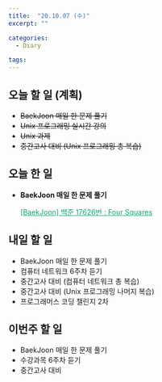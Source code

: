 ```yaml
---
title:  "20.10.07 (수)"
excerpt: ""

categories:
  - Diary

tags:
---
```


## 오늘 할 일 (계획)

- ~~BaekJoon 매일 한 문제 풀기~~
- ~~Unix 프로그래밍 실시간 강의~~
- ~~Unix 과제~~
- ~~중간고사 대비 (Unix 프로그래밍 총 복습)~~

## 오늘 한 일

- **BaekJoon 매일 한 문제 풀기**

  <a href="https://nam-ki-bok.github.io/baekjoon/Baek_Four/" style="color:#0FA678">[BaekJoon] 백준 17626번 : Four Squares</a>

## 내일 할 일

- BaekJoon 매일 한 문제 풀기
- 컴퓨터 네트워크 6주차 듣기
- 중간고사 대비 (컴퓨터 네트워크 총 복습)
- 중간고사 대비 (Unix 프로그래밍 나머지 복습)
- 프로그래머스 코딩 챌린지 2차

## 이번주 할 일

- BaekJoon 매일 한 문제 풀기
- 수강과목 6주차 듣기
- 중간고사 대비

<br>